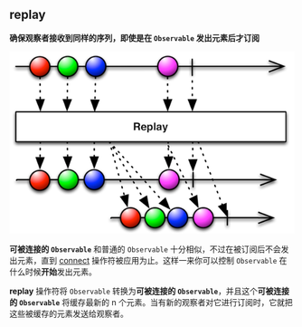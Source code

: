 ## replay

**确保观察者接收到同样的序列，即使是在 `Observable` 发出元素后才订阅**

![](/assets/Operator/Operators/replay.png)

**可被连接的 `Observable`** 和普通的 `Observable` 十分相似，不过在被订阅后不会发出元素，直到 [connect] 操作符被应用为止。这样一来你可以控制 `Observable` 在什么时候**开始**发出元素。

**replay** 操作符将 `Observable` 转换为**可被连接的 `Observable`**，并且这个**可被连接的 `Observable`** 将缓存最新的 n 个元素。当有新的观察者对它进行订阅时，它就把这些被缓存的元素发送给观察者。

[connect]:connect.md
